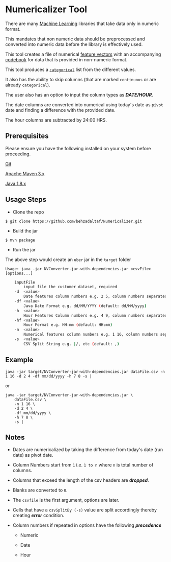 # Numericalizer Tool

There are many [Machine Learning](https://en.wikipedia.org/wiki/Machine_learning) libraries that take data only in numeric format. 

This mandates that non numeric data should be preprocessed and converted into numeric data before the library is effectively used. 

This tool creates a file of numerical [feature vectors](https://en.wikipedia.org/wiki/Feature_vector) with an accompanying [codebook](https://en.wikipedia.org/wiki/Codebook) for data that is provided in non-numeric format. 

This tool produces a [`categorical`](https://en.wikipedia.org/wiki/Categorical_variable) list from the different values. 

It also has the ability to skip columns (that are marked `continuous` or are already `categorical`).

The user also has an option to input the column types as ***DATE/HOUR***. 

The date columns are converted into numerical using today's date as `pivot` date and finding a difference with the provided date.

The hour columns are subtracted by 24:00 HRS.

## Prerequisites

Please ensure you have the following installed on your system before proceeding.

[Git](https://git-scm.com/downloads)

[Apache Maven 3.x](https://maven.apache.org/index.html)

[Java 1.8.x ](https://docs.oracle.com/javase/8/docs/technotes/guides/install/install_overview.html)

## Usage Steps

+ Clone the repo

`$ git clone https://github.com/behzadaltaf/Numericalizer.git
`

+  Build the jar

`$ mvn package
`

+ Run the jar


The above step would create an `uber` jar in the `target` folder


`Usage: java -jar NVConverter-jar-with-dependencies.jar <csvFile> [options...]`

```bash
    inputFile
        input file the customer dataset, required
    -d  <value>
        Date features column numbers e.g. 2 5, column numbers separated by space
    -df <value>
        Java Date Format e.g. dd/MM/YYYY (default: dd/MM/yyyy)
    -h  <value>
        Hour Features Column numbers e.g. 4 9, column numbers separated by space
    -hf <value>
        Hour Format e.g. HH:mm (default: HH:mm)
    -n  <value>
        Numerical features column numbers e.g. 1 16, column numbers separated by space
    -s  <value>
        CSV Split String e.g. |/, etc (default: ,)
```

## Example  

`java -jar target/NVConverter-jar-with-dependencies.jar dataFile.csv -n 1 16 -d 2 4 -df mm/dd/yyyy -h 7 8 -s |`

or

    java -jar target/NVConverter-jar-with-dependencies.jar \
        dataFile.csv \
        -n 1 16 \
        -d 2 4 \
        -df mm/dd/yyyy \
        -h 7 8 \
        -s |


## Notes

+ Dates are numericalized by taking the difference from today's date (run date) as pivot date.

+ Column Numbers start from `1` i.e. `1 to n` where `n` is total number of columns.

+ Columns that exceed the length of the csv headers are ***dropped***.

+ Blanks are converted to `0`.

+ The `csvfile` is the first argument, options are later.

+ Cells that have a `csvSplitBy (-s)` value are split accordingly thereby creating ***error*** condition.

+ Column numbers if repeated in options have the following ***precedence***
	
	+ Numeric
	
	+ Date
	
	+ Hour
